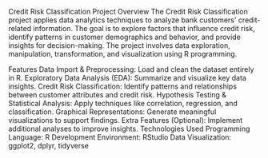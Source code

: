 Credit Risk Classification
Project Overview
The Credit Risk Classification project applies data analytics techniques to analyze bank customers' credit-related information. The goal is to explore factors that influence credit risk, identify patterns in customer demographics and behavior, and provide insights for decision-making. The project involves data exploration, manipulation, transformation, and visualization using R programming.

Features
Data Import & Preprocessing: Load and clean the dataset entirely in R.
Exploratory Data Analysis (EDA): Summarize and visualize key data insights.
Credit Risk Classification: Identify patterns and relationships between customer attributes and credit risk.
Hypothesis Testing & Statistical Analysis: Apply techniques like correlation, regression, and classification.
Graphical Representations: Generate meaningful visualizations to support findings.
Extra Features (Optional): Implement additional analyses to improve insights.
Technologies Used
Programming Language: R
Development Environment: RStudio
Data Visualization: ggplot2, dplyr, tidyverse
